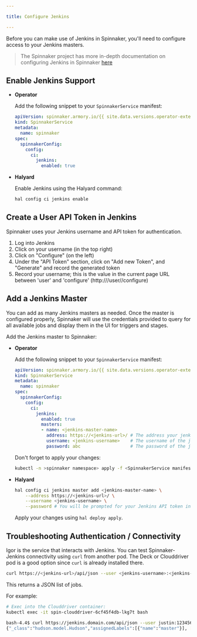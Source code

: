 ```yaml
---

title: Configure Jenkins

---
```


Before you can make use of Jenkins in Spinnaker, you'll need to
configure access to your Jenkins masters.


> The Spinnaker project has more in-depth documentation on configuring Jenkins
> in Spinnaker [here](https://www.spinnaker.io/setup/ci/jenkins/)

## Enable Jenkins Support

* **Operator**

    Add the following snippet to your `SpinnakerService` manifest:

    ```yaml
    apiVersion: spinnaker.armory.io/{{ site.data.versions.operator-extended-crd-version }}
    kind: SpinnakerService
    metadata:
      name: spinnaker
    spec:
      spinnakerConfig:  
        config:
          ci:
            jenkins:
              enabled: true
    ```

* **Halyard**

    Enable Jenkins using the Halyard command:

    ```bash
    hal config ci jenkins enable
    ```

## Create a User API Token in Jenkins

Spinnaker uses your Jenkins username and API token for authentication.

1. Log into Jenkins
2. Click on your username (in the top right)
3. Click on "Configure" (on the left)
4. Under the "API Token" section, click on "Add new Token", and "Generate" and record the generated token
5. Record your username; this is the value in the current page URL between 'user' and 'configure' (http://<jenkins-url>/user/<username>/configure)

## Add a Jenkins Master

You can add as many Jenkins masters as needed.  Once the master is configured
properly, Spinnaker will use the credentials provided to query for all
available jobs and display them in the UI for triggers and stages.

Add the Jenkins master to Spinnaker:

* **Operator**

    Add the following snippet to your `SpinnakerService` manifest:

    ```yaml
    apiVersion: spinnaker.armory.io/{{ site.data.versions.operator-extended-crd-version }}
    kind: SpinnakerService
    metadata:
      name: spinnaker
    spec:
      spinnakerConfig:  
        config:
          ci:
            jenkins:
              enabled: true
              masters:
              - name: <jenkins-master-name>
                address: https://<jenkins-url>/ # The address your jenkins master is reachable at.
                username: <jenkins-username>    # The username of the jenkins user to authenticate as.
                password: abc                   # The password of the jenkins user to authenticate as. This field support "encrypted" secret references.
    ```

    Don't forget to apply your changes:

    ```bash
    kubectl -n >spinnaker namespace> apply -f <SpinnakerService manifest>
    ```

* **Halyard**

    ```bash
    hal config ci jenkins master add <jenkins-master-name> \
        --address https://<jenkins-url>/ \
        --username <jenkins-username> \
        --password # You will be prompted for your Jenkins API token interactively
    ```

    Apply your changes using ```hal deploy apply```.

## Troubleshooting Authentication / Connectivity

Igor is the service that interacts with Jenkins.  You can test Spinnaker-Jenkins connectivity using `curl` from another pod. The Deck or Clouddriver pod is a good option since `curl` is already installed there.

```bash
curl https://<jenkins-url>/api/json --user <jenkins-username>:<jenkins-api-token>
```

This returns a JSON list of jobs.

For example:

```bash
# Exec into the Clouddriver container:
kubectl exec -it spin-clouddriver-6cf45f4db-lkg7t bash

bash-4.4$ curl https://jenkins.domain.com/api/json --user justin:1234567890abcdefghijklmnopqrstuvwx
{"_class":"hudson.model.Hudson","assignedLabels":[{"name":"master"}], [...] }
```
